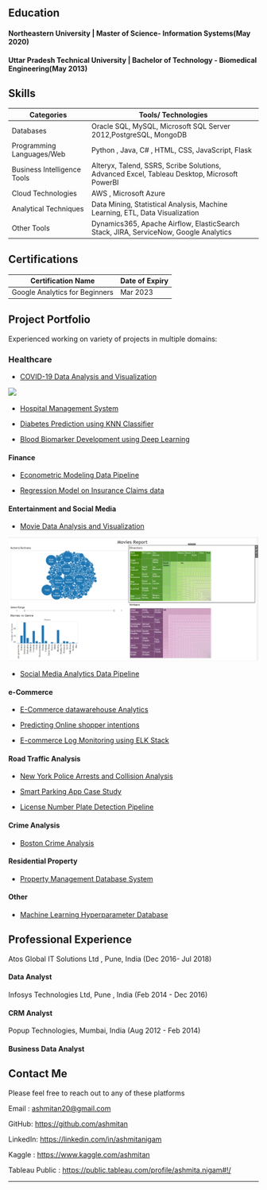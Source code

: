## Education
#### Northeastern University | Master of Science- Information Systems(May 2020)
#### Uttar Pradesh Technical University | Bachelor of Technology - Biomedical Engineering(May 2013)

## Skills 

Categories | Tools/ Technologies
------------ | -------------
Databases | Oracle SQL, MySQL, Microsoft SQL Server 2012,PostgreSQL, MongoDB
Programming Languages/Web | Python , Java, C# , HTML, CSS, JavaScript, Flask
Business Intelligence Tools| Alteryx, Talend, SSRS, Scribe Solutions, Advanced Excel, Tableau Desktop,  Microsoft PowerBI
Cloud Technologies |         AWS , Microsoft Azure
Analytical Techniques |      Data Mining, Statistical Analysis, Machine Learning, ETL, Data Visualization
Other Tools | Dynamics365, Apache Airflow, ElasticSearch Stack, JIRA, ServiceNow, Google Analytics

## Certifications

Certification Name | Date of Expiry
------------ | -------------
Google Analytics for Beginners | Mar 2023

## Project Portfolio 
Experienced working on variety of projects in multiple domains:
### Healthcare
- [COVID-19 Data Analysis and Visualization](https://github.com/ashmitan/Data-Analysis-and-Visualization/tree/master/COVID-19%20Analysis)
<img src="images/dummy_thumbnail.jpg?raw=true"/>

- [Hospital Management System](https://github.com/ashmitan/Hospital-Management-System)

- [Diabetes Prediction using KNN Classifier](https://github.com/ashmitan/Data-Science-Projects/blob/master/ADS_Assignment3.ipynb)

- [Blood Biomarker Development using Deep Learning](https://github.com/ashmitan/Adv-in-Data-Science-Final-Project)

#### Finance
- [Econometric Modeling Data Pipeline](https://github.com/ashmitan/BuildingDataMLPipelines/tree/master/Time%20Series%20Financial%20Models)

- [Regression Model on Insurance Claims data](http://example.com/)

#### Entertainment and Social Media

- [Movie Data Analysis and Visualization](https://github.com/ashmitan/IMDB-Analysis)
<img src="images/imdbanalysis.PNG?raw=true"/>

- [Social Media Analytics Data Pipeline](https://github.com/ashmitan/BuildingDataMLPipelines/tree/master/Social%20Media%20Analytics%20Pipeline)

#### e-Commerce

- [E-Commerce datawarehouse Analytics](https://github.com/ashmitan/Retail-DatawareHouse-Analytics)

- [Predicting Online shopper intentions](https://github.com/ashmitan/Data-Science-Projects/tree/master/Assignment2)

- [E-commerce Log Monitoring using ELK Stack](http://example.com/)

#### Road Traffic Analysis 

- [New York Police Arrests and Collision Analysis](https://github.com/ashmitan/NewYorkPoliceArrestsAnalysis)

- [Smart Parking App Case Study](http://example.com/)

- [License Number Plate Detection Pipeline](https://github.com/ashmitan/BuildingDataMLPipelines/tree/master/License%20Number%20Plate%20Detection%20Pipeline)

#### Crime Analysis

- [Boston Crime Analysis](https://github.com/ashmitan/Data-Analysis-and-Visualization/tree/master/Boston%20Crime%20Analysis%20and%20Statistics)

#### Residential Property
- [Property Management Database System](https://github.com/ashmitan/Rental-Database-Project)
#### Other

- [Machine Learning Hyperparameter Database](https://github.com/ashmitan/Hyperparameter-Database)

## Professional Experience
Atos Global IT Solutions Ltd , Pune, India  (Dec 2016- Jul 2018)
#### Data Analyst 
Infosys Technologies Ltd, Pune , India (Feb 2014 - Dec 2016)
#### CRM Analyst
Popup Technologies, Mumbai, India (Aug 2012 - Feb 2014)
#### Business Data Analyst

## Contact Me
Please feel free to reach out to any of these platforms 

Email : ashmitan20@gmail.com

GitHub: https://github.com/ashmitan

LinkedIn: https://linkedin.com/in/ashmitanigam

Kaggle : https://www.kaggle.com/ashmitan

Tableau Public : https://public.tableau.com/profile/ashmita.nigam#!/

---
